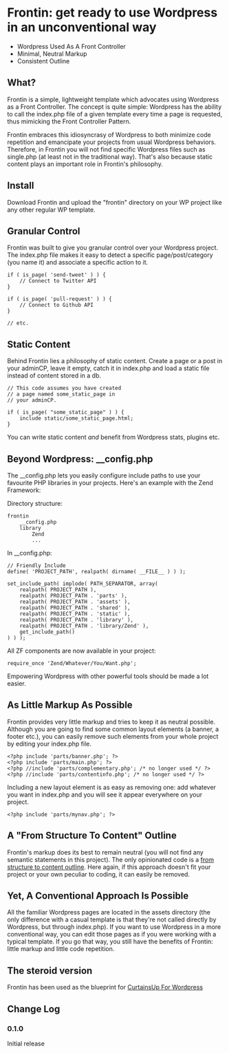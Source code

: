 # Frontin: get ready to use Wordpress in an unconventional way

* Wordpress Used As A Front Controller
* Minimal, Neutral Markup
* Consistent Outline


## What?


Frontin is a simple, lightweight template which advocates using Wordpress as a Front Controller. The concept is quite simple: Wordpress has the ability to call the index.php file of a given template every time a page is requested, thus mimicking the Front Controller Pattern.

Frontin embraces this idiosyncrasy of Wordpress to both minimize code repetition and emancipate your projects from usual Wordpress behaviors. Therefore, in Frontin you will not find specific Wordpress files such as single.php (at least not in the traditional way). That's also because static content plays an important role in Frontin's philosophy.

## Install
Download Frontin and upload the "frontin" directory on your WP project like any other regular WP template.

## Granular Control

Frontin was built to give you granular control over your Wordpress project. The index.php file makes it easy to detect a specific page/post/category (you name it) and associate a specific action to it.</p>

	if ( is_page( 'send-tweet' ) ) {
		// Connect to Twitter API
	}

	if ( is_page( 'pull-request' ) ) {
		// Connect to Github API
	}

	// etc.

## Static Content

Behind Frontin lies a philosophy of static content. Create a page or a post in your adminCP, leave it empty, catch it in index.php and load a static file instead of content stored in a db.


	// This code assumes you have created
	// a page named some_static_page in
	// your adminCP.

	if ( is_page( "some_static_page" ) ) {
		include static/some_static_page.html;
	}
    
You can write static content *and* benefit from Wordpress stats, plugins etc.

## Beyond Wordpress: __config.php

The __config.php lets you easily configure include paths to use your favourite PHP libraries in your projects. Here's an example with the Zend Framework:

Directory structure:

	frontin
	    __config.php
	    library
	        Zend
	        ...

In __config.php:

	// Friendly Include
	define( 'PROJECT_PATH', realpath( dirname( __FILE__ ) ) );

	set_include_path( implode( PATH_SEPARATOR, array(
	    realpath( PROJECT_PATH ),
	    realpath( PROJECT_PATH . 'parts' ),
	    realpath( PROJECT_PATH . 'assets' ),
	    realpath( PROJECT_PATH . 'shared' ),
	    realpath( PROJECT_PATH . 'static' ),
	    realpath( PROJECT_PATH . 'library' ),
	    realpath( PROJECT_PATH . 'library/Zend' ),
	    get_include_path() 
	) ) );
    

All ZF components are now available in your project:

	require_once 'Zend/Whatever/You/Want.php';

Empowering Wordpress with other powerful tools should be made a lot easier.


## As Little Markup As Possible

Frontin provides very little markup and tries to keep it as neutral possible. Although you are going to find some common layout elements (a banner, a footer etc.), you can easily remove such elements from your whole project by editing your index.php file. 


	<?php include 'parts/banner.php'; ?>
	<?php include 'parts/main.php'; ?>
	<?php //include 'parts/complementary.php'; /* no longer used */ ?>
	<?php //include 'parts/contentinfo.php'; /* no longer used */ ?>


Including a new layout element is as easy as removing one: add whatever you want in index.php and you will see it appear everywhere on your project.</p>

	<?php include 'parts/mynav.php'; ?>


## A "From Structure To Content" Outline

Frontin's markup does its best to remain neutral (you will not find any semantic statements in this project). The only opinionated code is a [from structure to content outline](http://www.bitspushedaround.com/of-html-document-outlines/). Here again, if this approach doesn't fit your project or your own peculiar to coding, it can easily be removed.

## Yet, A Conventional Approach Is Possible

All the familiar Wordpress pages are located in the assets directory (the only difference with a casual template is that they're not called directly by Wordpress, but through index.php). If you want to use Wordpress in a more conventional way, you can edit those pages as if you were working with a typical template. If you go that way, you still have the benefits of Frontin: little markup and little code repetition.


## The steroid version

Frontin has been used as the blueprint for [CurtainsUp For Wordpress](http://alexduloz.github.com/CurtainsUp/)


## Change Log

### 0.1.0

Initial release